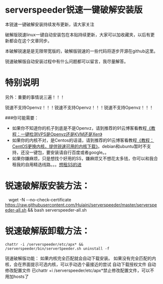 # serverspeeder锐速一键破解安装版
本锐速一键破解安装持续发布更新，请大家关注

破解版锐速linux一键自动安装包在本贴持续更新，大家可以加收藏夹，以后有更新都会在这个文章同步。

本破解锐速是是无限带宽版的，破解版锐速的一些代码将逐步开源在github这里。

锐速破解版自动安装过程中有什么问题都可以留言，我尽量解答。

# 特别说明
另外：重要的事情说三遍！！！

锐速不支持Openvz！！！锐速不支持Openvz！！！锐速不支持Openvz！！！

###你可能需要：
* 如果你不知道你的机子到底是不是Openvz，请到推荐的91云博客看教程[《教程：一键检测VPS是Openvz还是KVM还是Xen》](http://www.91yun.org/archives/836)
* 如果你的内核不对，是Centos的话请，请到推荐的91云博客看教程[《教程：CentOS更换内核，提供锐速可用的内核下载》](http://www.91yun.org/archives/795)。debian和ubuntu暂时不支持，还没一键包，要安装请自行百度或者google。。
* 如果你嫌麻烦，只是想找个好用的SS，嫌麻烦又不想花太多钱，你可以和我合租我的自用精选线路。。。[想租SS的进](https://portal.mdt.hk/)


# 锐速破解版安装方法：
    wget -N --no-check-certificate https://raw.githubusercontent.com/Huiaini/serverspeeder/master/serverspeeder-all.sh && bash serverspeeder-all.sh
# 锐速破解版卸载方法：
    chattr -i /serverspeeder/etc/apx* && /serverspeeder/bin/serverSpeeder.sh uninstall -f


锐速破解版功能：
如果内核完全匹配就会自动下载安装。
如果没有完全匹配的内核，会在界面提示可选内核，可以手动选个最接近的尝试
自动下载授权文件
自动修改配置文件
已chattr +i /serverspeeder/etc/apx*禁止修改配置文件，可以不用加hosts了
